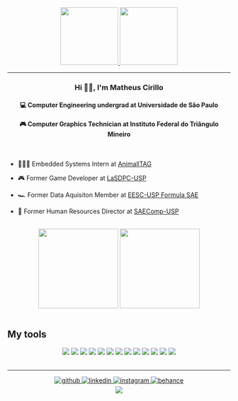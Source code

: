 <div align="center">
  <a href="https://github.com/cirillom/c-template-project" target="_blank">
  <img height="130em" src="https://github-readme-stats.vercel.app/api/pin/?username=cirillom&repo=c-template-project&theme=codeSTACKr&hide_border=true&PAT_1">
  </a>
  <a href="https://github.com/cirillom/ParaSempreSenna" target="_blank">
  <img height="130em" src="https://github-readme-stats.vercel.app/api/pin/?username=cirillom&repo=ParaSempreSenna&theme=codeSTACKr&hide_border=true&PAT_1">
  </a>
</div>


---

### <div align="center">Hi 👋🏻, I'm Matheus Cirillo</div>  

#### <div align="center"> 💻 Computer Engineering undergrad at Universidade de São Paulo </div>
#### <div align="center"> 🎮 Computer Graphics Technician at Instituto Federal do Triângulo Mineiro </div>

<br/>

- 👨🏻‍💻 Embedded Systems Intern at [AnimallTAG](https://www.br.animalltag.com/)

- 🎮 Former Game Developer at [LaSDPC-USP](http://lasdpc.icmc.usp.br/)

- 🏎️ Former Data Aquisiton Member at [EESC-USP Formula SAE](https://formula.eesc.usp.br/)

- 👥 Former Human Resources Director at [SAEComp-USP](https://www.instagram.com/saecomp.ec/)
  

<br/>  

<div align="center">
<img height="180em" src="https://github-readme-stats.vercel.app/api?username=cirillom&show_icons=true&theme=codeSTACKr&count_private=true&hide_border=true&PAT_1" align="center" />
<img height="180em" src="https://github-readme-stats.vercel.app/api/top-langs/?username=cirillom&show_icons=true&theme=codeSTACKr&hide_border=true&layout=compact&PAT_1" align="center" />
</div>  

<br/>

<!---
https://github.com/Ileriayo/markdown-badges#badges
-->

## My tools

<div align="center">
  <img src="https://img.shields.io/badge/altium%20designer-A5915F?style=for-the-badge&logo=altium%20designer&logoColor=white">
  <img src="https://img.shields.io/badge/c%23-%23239120.svg?style=for-the-badge&logo=c-sharp&logoColor=white">
  <img src="https://img.shields.io/badge/unity-%23000000.svg?style=for-the-badge&logo=unity&logoColor=white">
  <img src="https://img.shields.io/badge/C-00599C?style=for-the-badge&logo=c&logoColor=white">
  <img src="https://img.shields.io/badge/-Arduino-00979D?style=for-the-badge&logo=Arduino&logoColor=white">
  <img src="https://img.shields.io/badge/C%2B%2B-00599C?style=for-the-badge&logo=c%2B%2B&logoColor=white">
  <img src="https://img.shields.io/badge/Visual_Studio_Code-0078D4?style=for-the-badge&logo=visual%20studio%20code&logoColor=white">
  <img src="https://img.shields.io/badge/GIT-E44C30?style=for-the-badge&logo=git&logoColor=white">
  <img src="https://img.shields.io/badge/github-%23121011.svg?style=for-the-badge&logo=github&logoColor=white">
  <img src="https://img.shields.io/badge/Python-3776AB?style=for-the-badge&logo=python&logoColor=white">
  <img src="https://img.shields.io/badge/java-%23ED8B00.svg?style=for-the-badge&logo=java&logoColor=white")
  <img src="https://img.shields.io/badge/Shell_Script-121011?style=for-the-badge&logo=gnu-bash&logoColor=white">
  <img src="https://img.shields.io/badge/Markdown-000000?style=for-the-badge&logo=markdown&logoColor=white">
  <img src="https://img.shields.io/badge/Ubuntu-E95420?style=for-the-badge&logo=ubuntu&logoColor=white">
 </div>
<br/>  

---

<div align="center">
<a href="https://github.com/cirillom" target="_blank">
<img src=https://img.shields.io/badge/github-%2324292e.svg?&style=for-the-badge&logo=github&logoColor=white alt=github style="margin-bottom: 5px;" />
</a>
<a href="https://linkedin.com/in/cirillomatheus" target="_blank">
<img src=https://img.shields.io/badge/linkedin-%231E77B5.svg?&style=for-the-badge&logo=linkedin&logoColor=white alt=linkedin style="margin-bottom: 5px;" />
</a>
<a href="https://instagram.com/cirillo_matheus" target="_blank">
<img src=https://img.shields.io/badge/instagram-%23000000.svg?&style=for-the-badge&logo=instagram&logoColor=white alt=instagram style="margin-bottom: 5px;" />
</a>
<a href="https://www.behance.net/matheuscirillo" target="_blank">
<img src=https://img.shields.io/badge/behance-%23191919.svg?&style=for-the-badge&logo=behance&logoColor=white alt=behance style="margin-bottom: 5px;" />
</a>  
</div>  

<div align="center">
<img src="https://komarev.com/ghpvc/?username=cirillom&&style=flat-square" align="center" />
</div>  

<br />
